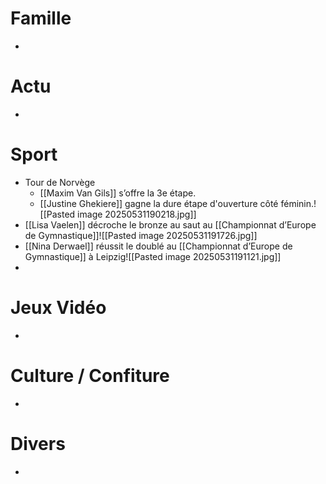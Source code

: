 # Famille
- 
# Actu
- 
# Sport
- Tour de Norvège 
	- [[Maxim Van Gils]] s’offre la 3e étape.
	- [[Justine Ghekiere]] gagne la dure étape d'ouverture côté féminin.![[Pasted image 20250531190218.jpg]]
- [[Lisa Vaelen]] décroche le bronze au saut au [[Championnat d’Europe de Gymnastique]]![[Pasted image 20250531191726.jpg]]
- [[Nina Derwael]] réussit le doublé au [[Championnat d’Europe de Gymnastique]] à Leipzig![[Pasted image 20250531191121.jpg]]
- 
# Jeux Vidéo
- 
# Culture / Confiture
- 
# Divers
- 
